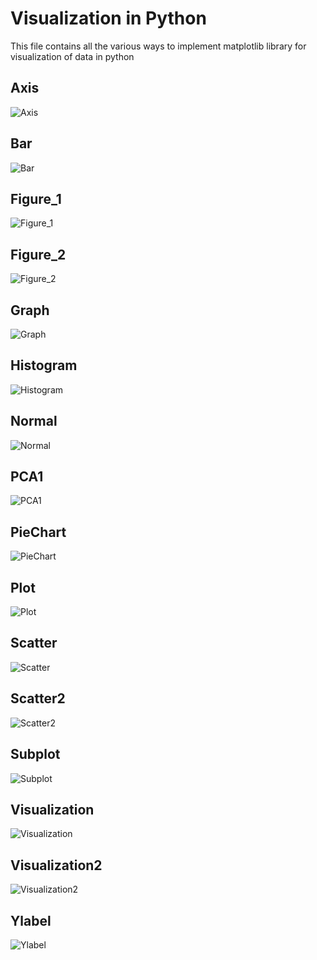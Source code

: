 # Visualization in Python
This file contains all the various ways to implement matplotlib library for visualization of data in python

## Axis
![Axis](https://github.com/Anushka-Bhowmick/matplotlib/assets/76967222/46b72fb1-9ef6-4e1d-9b1c-02c6ce81330b)
## Bar
![Bar](https://github.com/Anushka-Bhowmick/matplotlib/assets/76967222/24a536d0-a519-4397-89e3-04f960ccb62c)
## Figure_1
![Figure_1](https://github.com/Anushka-Bhowmick/matplotlib/assets/76967222/45f11522-dab9-4eff-9add-c6d95f2e3fe6)
## Figure_2
![Figure_2](https://github.com/Anushka-Bhowmick/matplotlib/assets/76967222/9ab8c8e7-768b-469b-818f-328a51b3ea49)
## Graph
![Graph](https://github.com/Anushka-Bhowmick/matplotlib/assets/76967222/861e13b8-e5bf-47d4-b194-aba310b15124)
## Histogram
![Histogram](![image](https://github.com/Debaditya-Som/Data-Visualization-in-Python/assets/100461991/b9e1cb3a-8cb9-437f-8323-a51f04daf7dc))
## Normal
![Normal](https://github.com/Anushka-Bhowmick/matplotlib/assets/76967222/6c98a5d7-a915-4955-81bd-43e69d932dab)
## PCA1
![PCA1](https://github.com/Anushka-Bhowmick/matplotlib/assets/76967222/3bf3be39-721a-43ae-b293-95eb4596691c)
## PieChart
![PieChart](![image](https://github.com/Debaditya-Som/Data-Visualization-in-Python/assets/100461991/3e058f3a-b060-43af-8f93-7d4ccb90a7af))
## Plot
![Plot](https://github.com/Anushka-Bhowmick/matplotlib/assets/76967222/f51672f4-9a3d-4ba7-9240-4b265fe4b463)
## Scatter
![Scatter](https://github.com/Anushka-Bhowmick/matplotlib/assets/76967222/18b42153-f91d-4a99-948c-59667c12d97a)
## Scatter2
![Scatter2](https://github.com/Anushka-Bhowmick/matplotlib/assets/76967222/4f14d4a5-fa57-472c-ad14-6c356e001c12)
## Subplot
![Subplot](https://github.com/Anushka-Bhowmick/matplotlib/assets/76967222/55ccb1bd-0bb3-41d8-a7d1-e0a6eece2ba7)
## Visualization
![Visualization](https://github.com/Anushka-Bhowmick/matplotlib/assets/76967222/af4341c1-130b-4df3-a804-c60c68fe1f9a)
## Visualization2
![Visualization2](https://github.com/Anushka-Bhowmick/matplotlib/assets/76967222/15b0b6ea-7a69-4066-9794-e0b0a5c6f81e)
## Ylabel
![Ylabel](https://github.com/Anushka-Bhowmick/matplotlib/assets/76967222/9016c3b8-3866-426d-9cef-1571113daf51)

